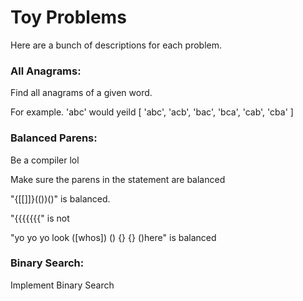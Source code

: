 # Toy Problems 

Here are a bunch of descriptions for each problem.

### All Anagrams: 
Find all anagrams of a given word.

For example. 'abc' would yeild [ 'abc', 'acb', 'bac', 'bca', 'cab', 'cba' ]

### Balanced Parens: 
Be a compiler lol

Make sure the parens in the statement are balanced

"{[[]]}(())()" is balanced.

"{{{{{{{" is not

"yo yo yo look ([whos]) () {} {} ()here" is balanced 

### Binary Search: 
Implement Binary Search
